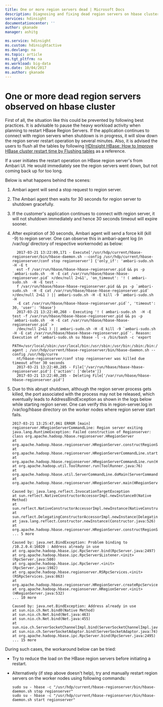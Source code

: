 ```yaml
---
title: One or more region servers dead | Microsoft Docs
description: Diagnosing and fixing dead region servers on hbase cluster
services: hdinsight
documentationcenter: ''
author: gkanade
manager: ashitg

ms.service: hdinsight
ms.custom: hdinsightactive
ms.devlang: na
ms.topic: article
ms.tgt_pltfrm: na
ms.workload: big-data
ms.date: 10/04/2017
ms.author: gkanade
---
```


# One or more dead region servers observed on hbase cluster

First of all, the situation like this could be prevented by following best practices. It is advisable to pause the heavy workload activity when planning to restart HBase Region Servers. If the application continues to connect with region servers when shutdown is in progress, it will slow down the region server restart operation by several minutes. 
Also, it is advised the users to flush all the tables by following [HDInsight HBase: How to Improve HBase cluster restart time by Flushing tables](https://blogs.msdn.microsoft.com/azuredatalake/2016/09/19/hdinsight-hbase-how-to-improve-hbase-cluster-restart-time-by-flushing-tables/) as a reference.

If a user initiates the restart operation on HBase region server's from Ambari UI. He would immediately see the region servers went down, but not coming back up for too long. 

Below is what happens behind the scenes: 

1. Ambari agent will send a stop request to region server.

2. The Ambari agent then waits for 30 seconds for region server to shutdown gracefully. 

3. If the customer's application continues to connect with region server, it will not shutdown immediately and hence 30 seconds timeout will expire sooner. 

4. After expiration of 30 seconds, Ambari agent will send a force kill (kill -9) to region server. One can observe this in ambari-agent log (in /var/log/ directory of respective workernode) as below:

         2017-03-21 13:22:09,171 - Execute['/usr/hdp/current/hbase-regionserver/bin/hbase-daemon.sh --config /usr/hdp/current/hbase-regionserver/conf stop regionserver'] {'only_if': 'ambari-sudo.sh  -H -E t
         est -f /var/run/hbase/hbase-hbase-regionserver.pid && ps -p `ambari-sudo.sh  -H -E cat /var/run/hbase/hbase-hbase-regionserver.pid` >/dev/null 2>&1', 'on_timeout': '! ( ambari-sudo.sh  -H -E test -
         f /var/run/hbase/hbase-hbase-regionserver.pid && ps -p `ambari-sudo.sh  -H -E cat /var/run/hbase/hbase-hbase-regionserver.pid` >/dev/null 2>&1 ) || ambari-sudo.sh -H -E kill -9 `ambari-sudo.sh  -H 
         -E cat /var/run/hbase/hbase-hbase-regionserver.pid`', 'timeout': 30, 'user': 'hbase'}
         2017-03-21 13:22:40,268 - Executing '! ( ambari-sudo.sh  -H -E test -f /var/run/hbase/hbase-hbase-regionserver.pid && ps -p `ambari-sudo.sh  -H -E cat /var/run/hbase/hbase-hbase-regionserver.pid` >
         /dev/null 2>&1 ) || ambari-sudo.sh -H -E kill -9 `ambari-sudo.sh  -H -E cat /var/run/hbase/hbase-hbase-regionserver.pid`'. Reason: Execution of 'ambari-sudo.sh su hbase -l -s /bin/bash -c 'export  
         PATH=/usr/local/sbin:/usr/local/bin:/usr/sbin:/usr/bin:/sbin:/bin:/usr/games:/usr/local/games:/var/lib/ambari-agent ; /usr/hdp/current/hbase-regionserver/bin/hbase-daemon.sh --config /usr/hdp/curre
         nt/hbase-regionserver/conf stop regionserver was killed due timeout after 30 seconds
         2017-03-21 13:22:40,285 - File['/var/run/hbase/hbase-hbase-regionserver.pid'] {'action': ['delete']}
         2017-03-21 13:22:40,285 - Deleting File['/var/run/hbase/hbase-hbase-regionserver.pid']

5. Due to this abrupt shutdown, although the region server process gets killed, the port associated with the process may not be released, which eventually leads to AddressBindException as shown in the logs below while starting region server. One can verify this in region-server.log in /var/log/hbase directory on the worker nodes where region server start fails. 

       2017-03-21 13:25:47,061 ERROR [main] regionserver.HRegionServerCommandLine: Region server exiting
       java.lang.RuntimeException: Failed construction of Regionserver: class org.apache.hadoop.hbase.regionserver.HRegionServer
       at org.apache.hadoop.hbase.regionserver.HRegionServer.constructRegionServer(HRegionServer.java:2636)
       at org.apache.hadoop.hbase.regionserver.HRegionServerCommandLine.start(HRegionServerCommandLine.java:64)
       at org.apache.hadoop.hbase.regionserver.HRegionServerCommandLine.run(HRegionServerCommandLine.java:87)
       at org.apache.hadoop.util.ToolRunner.run(ToolRunner.java:76)
       at org.apache.hadoop.hbase.util.ServerCommandLine.doMain(ServerCommandLine.java:126)
       at org.apache.hadoop.hbase.regionserver.HRegionServer.main(HRegionServer.java:2651)
       
       Caused by: java.lang.reflect.InvocationTargetException
       at sun.reflect.NativeConstructorAccessorImpl.newInstance0(Native Method)
       at sun.reflect.NativeConstructorAccessorImpl.newInstance(NativeConstructorAccessorImpl.java:57)
       at sun.reflect.DelegatingConstructorAccessorImpl.newInstance(DelegatingConstructorAccessorImpl.java:45)
       at java.lang.reflect.Constructor.newInstance(Constructor.java:526)
       at org.apache.hadoop.hbase.regionserver.HRegionServer.constructRegionServer(HRegionServer.java:2634)
       ... 5 more
       
       Caused by: java.net.BindException: Problem binding to /10.2.0.4:16020 : Address already in use
       at org.apache.hadoop.hbase.ipc.RpcServer.bind(RpcServer.java:2497)
       at org.apache.hadoop.hbase.ipc.RpcServer$Listener.<init>(RpcServer.java:580)
       at org.apache.hadoop.hbase.ipc.RpcServer.<init>(RpcServer.java:1982)
       at org.apache.hadoop.hbase.regionserver.RSRpcServices.<init>(RSRpcServices.java:863)
       at org.apache.hadoop.hbase.regionserver.HRegionServer.createRpcServices(HRegionServer.java:632)
       at org.apache.hadoop.hbase.regionserver.HRegionServer.<init>(HRegionServer.java:532)
       ... 10 more
       
       Caused by: java.net.BindException: Address already in use
       at sun.nio.ch.Net.bind0(Native Method)
       at sun.nio.ch.Net.bind(Net.java:463)
       at sun.nio.ch.Net.bind(Net.java:455)
       at sun.nio.ch.ServerSocketChannelImpl.bind(ServerSocketChannelImpl.java:223)
       at sun.nio.ch.ServerSocketAdaptor.bind(ServerSocketAdaptor.java:74)
       at org.apache.hadoop.hbase.ipc.RpcServer.bind(RpcServer.java:2495)
       ... 15 more

During such cases, the workaround below can be tried: 

- Try to reduce the load on the HBase region servers before initiating a restart. 

- Alternatively (if step above doesn't help), try and manually restart region servers on the worker nodes using following commands:

      sudo su - hbase -c "/usr/hdp/current/hbase-regionserver/bin/hbase-daemon.sh stop regionserver"
      sudo su - hbase -c "/usr/hdp/current/hbase-regionserver/bin/hbase-daemon.sh start regionserver"


